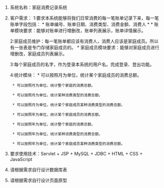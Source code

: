 1. 系统名称：家庭消费记录系统
2. 客户需求：
	1:要求本系统能够将我们日常消费的每一笔账单记录下来，每一笔账单字段包括：
		* 账单编号、账单日期、消费类型、消费金额、消费人
		* 
		* 账单模块要求：能够对账单进行增删改，账单列表展示，账单详情展示。
		
	2:家庭成员维护：每一笔账单都应该有消费人，消费人应该是家庭成员。所以有一张表是专门存储家庭成员的。
		* 家庭成员模块要求：能够对家庭成员进行增删改，家庭成员列表展示。
		
	3:每个家庭成员的名字，作为登录本系统的用户名。完成登录、登出功能。
	
	4:统计模块：
		* 可以按照月为单位，统计某个家庭成员的消费总额。
		
		* 可以按照月为单位，统计整个家庭的消费总额。
		
		* 可以按照月为单位，统计某种消费类型的消费总额。
		
		* 可以按照月为单位，统计某个家庭成员某种消费类型的消费总额。
		
		* 可以按照年为单位，统计某个家庭成员的消费总额。
		
		* 可以按照年为单位，统计整个家庭的消费总额。
		
		* 可以按照年为单位，统计某种消费类型的消费总额。
		
		* 可以按照年为单位，统计某个家庭成员某种消费类型的消费总额。
					
3. 要求使用技术：Servlet + JSP + MySQL + JDBC + HTML + CSS + JavaScript

4. 请根据需求自行设计数据库表

5. 请根据需求自行设计页面原型
